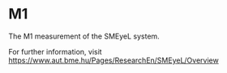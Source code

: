 M1
==

The M1 measurement of the SMEyeL system.

For further information, visit
https://www.aut.bme.hu/Pages/ResearchEn/SMEyeL/Overview
